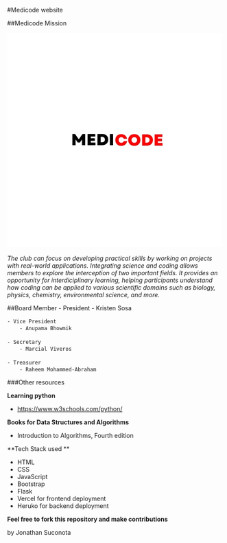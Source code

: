 #Medicode website

##Medicode Mission


![Medicode Logo](/img/MedicodeLogo.JPEG)

*The club can focus on developing practical skills by working on projects with real-world applications. Integrating science and coding allows members to explore the interception of two important fields. It provides an opportunity for interdiciplinary learning, helping participants understand how coding can be applied to various scientific domains such as biology, physics, chemistry, environmental science, and more.*

##Board Member
    - President 
        - Kristen Sosa

    - Vice President 
        - Anupama Bhowmik

    - Secretary
        - Marcial Viveros

    - Treasurer
        - Raheem Mohammed-Abraham 


###Other resources

**Learning python**
- https://www.w3schools.com/python/

**Books for Data Structures and Algorithms**
- Introduction to Algorithms, Fourth edition 


**Tech Stack used **

- HTML 
- CSS
- JavaScript
- Bootstrap
- Flask
- Vercel for frontend deployment  
- Heruko for backend deployment

**Feel free to fork this repository and make contributions**



by Jonathan Suconota 